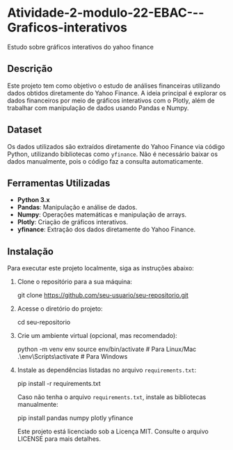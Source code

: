 # Atividade-2-modulo-22-EBAC---Graficos-interativos
Estudo sobre gráficos interativos do yahoo finance
## Descrição

Este projeto tem como objetivo o estudo de análises financeiras utilizando dados obtidos diretamente do Yahoo Finance. A ideia principal é explorar os dados financeiros por meio de gráficos interativos com o Plotly, além de trabalhar com manipulação de dados usando Pandas e Numpy.

## Dataset

Os dados utilizados são extraídos diretamente do Yahoo Finance via código Python, utilizando bibliotecas como `yfinance`. Não é necessário baixar os dados manualmente, pois o código faz a consulta automaticamente.

## Ferramentas Utilizadas

- **Python 3.x**
- **Pandas**: Manipulação e análise de dados.
- **Numpy**: Operações matemáticas e manipulação de arrays.
- **Plotly**: Criação de gráficos interativos.
- **yfinance**: Extração dos dados diretamente do Yahoo Finance.

## Instalação

Para executar este projeto localmente, siga as instruções abaixo:
1. Clone o repositório para a sua máquina:

   git clone https://github.com/seu-usuario/seu-repositorio.git

2. Acesse o diretório do projeto:

   cd seu-repositorio

3. Crie um ambiente virtual (opcional, mas recomendado):

   python -m venv env
   source env/bin/activate  # Para Linux/Mac
   .\env\Scripts\activate  # Para Windows

4. Instale as dependências listadas no arquivo `requirements.txt`:

   pip install -r requirements.txt

   Caso não tenha o arquivo `requirements.txt`, instale as bibliotecas manualmente:

   pip install pandas numpy plotly yfinance

   Este projeto está licenciado sob a Licença MIT. Consulte o arquivo LICENSE para mais detalhes.
